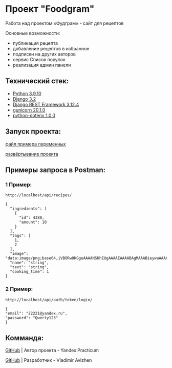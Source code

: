 # Проект "Foodgram"

Работа над проектом «Фудграм» - сайт для рецептов

Основные возможности:
- публикация рецепта
- добавление рецептов в избранное
- подписки на других авторов
- сервис Список покупок
- реализация админ панели

## Технический стек:
- [Python 3.9.10](https://docs.python.org/release/3.9.10/)
- [Django 3.2](https://docs.djangoproject.com/en/3.2/)
- [Django REST Framework 3.12.4](https://www.django-rest-framework.org/topics/documenting-your-api/)
- [gunicorn 20.1.0](https://pypi.org/project/gunicorn/)
- [python-dotenv 1.0.0](https://pypi.org/project/python-dotenv/)

## Запуск проекта:
[файл примера переменных](./infra/.env.example)

[развёртывание проекта](./SetUp.md)

## Примеры запроса в Postman:

### 1 Пример:
```
http://localhost/api/recipes/
```
```
{
  "ingredients": [
    {
      "id": 4380,
      "amount": 10
    }
  ],
  "tags": [
    1,
    2
  ],
  "image": "data:image/png;base64,iVBORw0KGgoAAAANSUhEUgAAAAEAAAABAgMAAABieywaAAAACVBMVEUAAAD///9fX1/S0ecCAAAACXBIWXMAAA7EAAAOxAGVKw4bAAAACklEQVQImWNoAAAAggCByxOyYQAAAABJRU5ErkJggg==",
  "name": "string",
  "text": "string",
  "cooking_time": 1
}
```

### 2 Пример:

```
http://localhost/api/auth/token/login/
```
```
{
"email": "22221@yandex.ru",
"password": "Qwerty123"
}
```

## Комманда:

[GitHub](https://github.com/yandex-praktikum) | Автор проекта - Yandex Practicum  

[GitHub](https://github.com/TheDoBa) | Разработчик - Vladimir Avizhen

